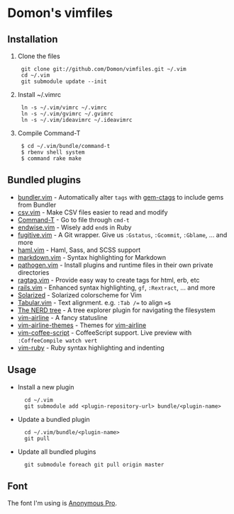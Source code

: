 # Domon's vimfiles

## Installation

1. Clone the files

        git clone git://github.com/Domon/vimfiles.git ~/.vim
        cd ~/.vim
        git submodule update --init

2. Install ~/.vimrc

        ln -s ~/.vim/vimrc ~/.vimrc
        ln -s ~/.vim/gvimrc ~/.gvimrc
        ln -s ~/.vim/ideavimrc ~/.ideavimrc

3. Compile Command-T

        $ cd ~/.vim/bundle/command-t
        $ rbenv shell system
        $ command rake make


## Bundled plugins

* [bundler.vim][bundler-vim] - Automatically alter `tags` with [gem-ctags][] to include gems from Bundler 
* [csv.vim][csv-vim]         - Make CSV files easier to read and modify
* [Command-T][command-t]     - Go to file through `cmd-t`
* [endwise.vim][endwise]     - Wisely add `end`s in Ruby
* [fugitive.vim][fugitive]   - A Git wrapper. Give us `:Gstatus`, `:Gcommit`, `:Gblame`, ... and more
* [haml.vim][haml-vim]       - Haml, Sass, and SCSS support
* [markdown.vim][markdown]   - Syntax highlighting for Markdown
* [pathogen.vim][pathogen]   - Install plugins and runtime files in their own private directories
* [ragtag.vim][ragtag]       - Provide easy way to create tags for html, erb, etc
* [rails.vim][rails]         - Enhanced syntax highlighting, `gf`, `:Rextract`, ... and more
* [Solarized][solarized]     - Solarized colorscheme for Vim
* [Tabular.vim][tabular]     - Text alignment. e.g. `:Tab /=` to align `=`s
* [The NERD tree][nerd-tree] - A tree explorer plugin for navigating the filesystem
* [vim-airline][]            - A fancy statusline
* [vim-airline-themes][]     - Themes for [vim-airline][]
* [vim-coffee-script][]      - CoffeeScript support. Live preview with `:CoffeeCompile watch vert`
* [vim-ruby][]               - Ruby syntax highlighting and indenting

[bundler-vim]: https://github.com/tpope/vim-bundler
[command-t]: https://github.com/wincent/Command-T
[csv-vim]: https://github.com/chrisbra/csv.vim
[endwise]: https://github.com/tpope/vim-endwise
[fugitive]: https://github.com/tpope/vim-fugitive/
[gem-ctags]: https://github.com/tpope/gem-ctags
[haml-vim]: https://github.com/tpope/vim-haml
[markdown]: https://github.com/tpope/vim-markdown
[pathogen]: https://github.com/tpope/vim-pathogen
[ragtag]: https://github.com/tpope/vim-ragtag
[rails]: https://github.com/tpope/vim-rails
[solarized]: https://github.com/altercation/vim-colors-solarized
[tabular]: https://github.com/godlygeek/tabular
[nerd-tree]: https://github.com/scrooloose/nerdtree
[vim-airline]: https://github.com/vim-airline/vim-airline
[vim-airline-themes]: https://github.com/vim-airline/vim-airline-themes
[vim-coffee-script]: https://github.com/kchmck/vim-coffee-script
[vim-ruby]: https://github.com/vim-ruby/vim-ruby


## Usage

* Install a new plugin

        cd ~/.vim
        git submodule add <plugin-repository-url> bundle/<plugin-name>

* Update a bundled plugin

        cd ~/.vim/bundle/<plugin-name>
        git pull

* Update all bundled plugins

        git submodule foreach git pull origin master


## Font

The font I'm using is [Anonymous Pro](http://www.ms-studio.com/FontSales/anonymouspro.html).

